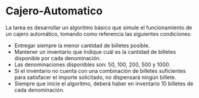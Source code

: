 # Cajero-Automatico
La tarea es desarrollar un algoritmo básico que simule el funcionamiento de un cajero automático, tomando como referencia las siguientes condiciones:

* Entregar siempre la menor cantidad de billetes posible.
* Mantener un inventario que indique cuál es la cantidad de billetes disponible por cada denominación.
* Las denominaciones disponibles son: 50, 100, 200, 500 y 1000.
* Si el inventario no cuenta con una combinación de billetes suficientes para satisfacer el importe solicitado, no dispensará ningún billete.
* Siempre que inicie el algoritmo, deberá haber en inventario 10 billetes de cada denominación.
